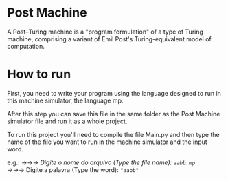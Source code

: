 # Post Machine
A Post–Turing machine is a "program formulation" of a type of Turing machine, comprising a variant of Emil Post's Turing-equivalent model of computation.

# How to run

First, you need to write your program using the language designed to run in this machine simulator, the language mp.

After this step you can save this file in the same folder as the Post Machine simulator file and run it as a whole project.

To run this project you'll need to compile the file Main.py and then type the name of the file you want to run in the machine simulator and the input word.

e.g.: *→*→*→ Digite o nome do arquivo (Type the file name): `aabb.mp`  
      *→*→*→ Digite a palavra (Type the word): `"aabb"`
